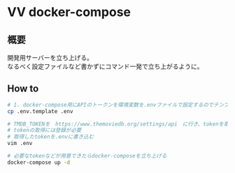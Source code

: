 # VV docker-compose

## 概要
開発用サーバーを立ち上げる。  
なるべく設定ファイルなど書かずにコマンド一発で立ち上がるように。

## How to
 ```bash
# 1. docker-compose用にAPIのトークンを環境変数を.envファイルで設定するのでテンプレをコピー
cp .env.template .env

# TMDB_TOKENを　https://www.themoviedb.org/settings/api　に行き、tokenを取得する
# tokenの取得には登録が必要
# 取得したtokenを.envに書き込む
vim .env

# 必要なtokenなどが用意できたらdocker-composeを立ち上げる
docker-compose up -d
 ``` 
